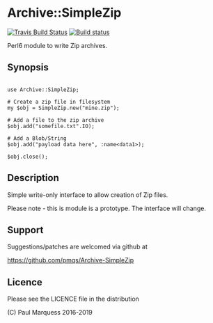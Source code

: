 # Archive::SimpleZip


[![Travis Build Status](https://travis-ci.org/pmqs/Archive-SimpleZip.svg?branch=master)](https://travis-ci.org/pmqs/Archive-SimpleZip) 
[![Build status](https://ci.appveyor.com/api/projects/status/github/pmqs/Archive-SimpleZip?svg=true)](https://ci.appveyor.com/project/pmqs/Archive-SimpleZip/branch/master)
 
Perl6 module to write Zip archives.

## Synopsis


```

use Archive::SimpleZip;

# Create a zip file in filesystem
my $obj = SimpleZip.new("mine.zip");

# Add a file to the zip archive
$obj.add("somefile.txt".IO);

# Add a Blob/String
$obj.add("payload data here", :name<data1>);

$obj.close();
```


## Description

Simple write-only interface to allow creation of Zip files.

Please note - this is module is a prototype. The interface will change.

## Support

Suggestions/patches are welcomed via github at

   https://github.com/pmqs/Archive-SimpleZip

## Licence

Please see the LICENCE file in the distribution

(C) Paul Marquess 2016-2019

